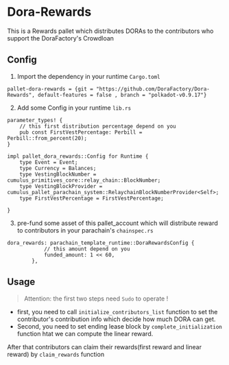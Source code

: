 # Dora-Rewards
This is a Rewards pallet which distributes DORAs to the contributors who support the DoraFactory's Crowdloan

## Config 
1. Import the dependency in your runtime `Cargo.toml`
```shell
pallet-dora-rewards = {git = "https://github.com/DoraFactory/Dora-Rewards", default-features = false , branch = "polkadot-v0.9.17"}
```

2. Add some Config in your runtime `lib.rs`
```
parameter_types! {
    // this first distribution percentage depend on you
	pub const FirstVestPercentage: Perbill = Perbill::from_percent(20);
}

impl pallet_dora_rewards::Config for Runtime {
	type Event = Event;
	type Currency = Balances;
	type VestingBlockNumber = cumulus_primitives_core::relay_chain::BlockNumber;
	type VestingBlockProvider = cumulus_pallet_parachain_system::RelaychainBlockNumberProvider<Self>;
	type FirstVestPercentage = FirstVestPercentage;
	
}
```

3. pre-fund some asset of this pallet_account which will distribute reward to contributors in your parachain's `chainspec.rs`
```
dora_rewards: parachain_template_runtime::DoraRewardsConfig {
            // this amount depend on you
			funded_amount: 1 << 60,
		},
```

## Usage
> Attention: the first two steps need `Sudo` to operate !
- first, you need to call `initialize_contributors_list` function to set the contributor's contribution info which decide how much DORA can get.
- Second, you need to set ending lease block by `complete_initialization` function htat we can compute the linear reward.

After that contributors can claim their rewards(first reward and linear reward) by `claim_rewards` function
